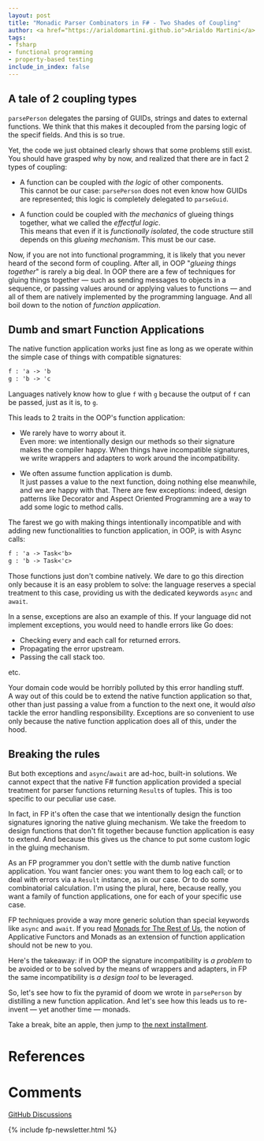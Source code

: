 ```yaml
---
layout: post
title: "Monadic Parser Combinators in F# - Two Shades of Coupling"
author: <a href="https://arialdomartini.github.io">Arialdo Martini</a>
tags:
- fsharp
- functional programming
- property-based testing
include_in_index: false
---
```


## A tale of 2 coupling types 

`parsePerson` delegates the parsing of GUIDs, strings and dates to
external functions. We think that this makes it decoupled from the
parsing logic of the specif fields. And this is so true.

Yet, the code we just obtained clearly shows that some problems still
exist. You should have grasped why by now, and realized that there are
in fact 2 types of coupling:

- A function can be coupled with *the logic* of other components.  
This cannot be our case: `parsePerson` does not even know how GUIDs
are represented; this logic is completely delegated to `parseGuid`.

- A function could be coupled with *the mechanics* of glueing things
  together, what we called the *effectful logic*.  
  This means that even if it is *functionally isolated*, the code
  structure still depends on this *glueing mechanism*. This must be
  our case.
  

Now, if you are not into functional programming, it is likely that you
never heard of the second form of coupling. After all, in OOP
"*glueing things together*" is rarely a big deal. In OOP there are a
few of techniques for gluing things together &mdash; such as sending
messages to objects in a sequence, or passing values around or
applying values to functions &mdash; and all of them are natively
implemented by the programming language. And all boil down to the
notion of *function application*.

## Dumb and smart Function Applications

The native function application works just fine as long as we operate
within the simple case of things with compatible signatures:

```fsharp
f : 'a -> 'b
g : 'b -> 'c
```

Languages natively know how to glue `f` with `g` because the output of
`f` can be passed, just as it is, to `g`.

This leads to 2 traits in the OOP's function application:

- We rarely have to worry about it.  
  Even more: we intentionally design our methods so their signature
  makes the compiler happy. When things have incompatible signatures,
  we write wrappers and adapters to work around the incompatibility.

- We often assume function application is dumb.  
  It just passes a value to the next function, doing nothing else
  meanwhile, and we are happy with that. There are few exceptions:
  indeed, design patterns like Decorator and Aspect Oriented
  Programming are a way to add some logic to method calls.


The farest we go with making things intentionally incompatible and
with adding new functionalities to function application, in OOP, is
with Async calls:


```fsharp
f : 'a -> Task<'b>
g : 'b -> Task<'c>
```

Those functions just don't combine natively. We dare to go this
direction only because it is an easy problem to solve: the language
reserves a special treatment to this case, providing us with the
dedicated keywords `async` and `await`.

In a sense, exceptions are also an example of this. If your language
did not implement exceptions, you would need to handle errors like Go
does:

- Checking every and each call for returned errors.
- Propagating the error upstream.
- Passing the call stack too.

etc.

Your domain code would be horribly polluted by this error handling stuff.  
A way out of this could be to extend the native function application
so that, other than just passing a value from a function to the next
one, it would *also* tackle the error handling responsibility.
Exceptions are so convenient to use only because the native function
application does all of this, under the hood.

## Breaking the rules

But both exceptions and `async`/`await` are ad-hoc, built-in
solutions. We cannot expect that the native F# function application
provided a special treatment for parser functions returning `Result`s
of tuples. This is too specific to our peculiar use case.  

In fact, in FP it's often the case that we intentionally design the
function signatures ignoring the native gluing mechanism. We take the
freedom to design functions that don't fit together because function
application is easy to extend. And because this gives us the chance to
put some custom logic in the gluing mechanism.

As an FP programmer you don't settle with the dumb native function
application. You want fancier ones: you want them to log each call; or
to deal with errors via a `Result` instance, as in our case. Or to do
some combinatorial calculation. I'm using the plural, here, because
really, you want a family of function applications, one for each of
your specific use case.  

FP techniques provide a way more generic solution than special
keywords like `async` and `await`.  If you read [Monads for The Rest
of Us](/monads-for-the-rest-of-us), the notion of Applicative Functors
and Monads as an extension of function application should not be new
to you.

Here's the takeaway: if in OOP the signature incompatibility is *a
problem* to be avoided or to be solved by the means of wrappers and
adapters, in FP the same incompatibility is *a design tool* to be
leveraged.

So, let's see how to fix the pyramid of doom we wrote in `parsePerson`
by distilling a new function application. And let's see how this leads
us to re-invent &mdash; yet another time &mdash; monads.

Take a break, bite an apple, then jump to [the next installment](/monadic-parser-combinators-6).

# References


# Comments
[GitHub Discussions](https://github.com/arialdomartini/arialdomartini.github.io/discussions/33)



{% include fp-newsletter.html %}

